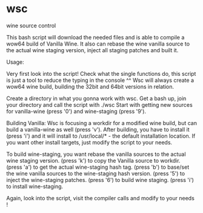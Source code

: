 # wsc
wine source control

This bash script will download the needed files and is able to compile a wow64 build of Vanilla Wine.
It also can rebase the wine vanilla source to the actual wine staging version, inject all staging patches and built it.

Usage:

Very first look into the script!
Check what the single functions do, this script is just a tool to reduce the typing in the console ^^
Wsc will always create a wow64 wine build, building the 32bit and 64bit versions in relation.

Create a directory in what you gonna work with wsc.
Get a bash up, join your directory and call the script with ./wsc
Start with getting new sources for vanilla-wine (press '0') and wine-staging (press '9').

Building Vanilla:
Wsc is focusing a workdir for a modified wine build, but can build a vanilla-wine as well (press 'v').
After building, you have to install it (press 'i') and it will install to /usr/local/* - the default installation location.
If you want other install targets, just modify the script to your needs.

To build wine-staging, you want rebase the vanilla sources to the actual wine staging version.
(press 'k') to copy the Vanilla source to workdir.
(press 'a') to get the actual wine-staging hash tag.
(press 'b') to base/set the wine vanilla sources to the wine-staging hash version.
(press '5') to inject the wine-staging patches.
(press '6') to build wine staging.
(press 'i') to install wine-staging.

Again, look into the script, visit the compiler calls and modify to your needs !
